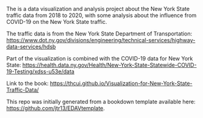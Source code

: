 The is a data visualization and analysis project about the New York State traffic data from 2018 to 2020, with some analysis about the influence from COVID-19 on the New York State traffic.

The traffic data is from the New York State Department of Transportation: https://www.dot.ny.gov/divisions/engineering/technical-services/highway-data-services/hdsb

Part of the visualization is combined with the COVID-19 data for New York State: https://health.data.ny.gov/Health/New-York-State-Statewide-COVID-19-Testing/xdss-u53e/data


Link to the book: https://thcui.github.io/Visualization-for-New-York-State-Traffic-Data/

This repo was initially generated from a bookdown template available here: https://github.com/jtr13/EDAVtemplate.
